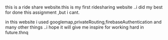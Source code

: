this is a ride share website.this is my first ridesharing website ..i did my best for done this assignment ,but i cant.

in this website i used googlemap,privateRouting,firebaseAuthentication and many other things ..i hope it will give me inspire for working hard in future.thnq

